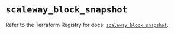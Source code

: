 # `scaleway_block_snapshot`

Refer to the Terraform Registry for docs: [`scaleway_block_snapshot`](https://registry.terraform.io/providers/scaleway/scaleway/2.57.0/docs/resources/block_snapshot).
